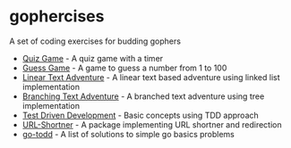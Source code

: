# gophercises

A set of coding exercises for budding gophers

- [Quiz Game](./quiz/) - A quiz game with a timer
- [Guess Game](./guess/) - A game to guess a number from 1 to 100
- [Linear Text Adventure](./linear-story/) - A linear text based adventure using linked list implementation
- [Branching Text Adventure](./branching-story/) - A branched text adventure using tree implementation
- [Test Driven Development](./TDD/) - Basic concepts using TDD approach
- [URL-Shortner](./urlshort) - A package implementing URL shortner and redirection
- [go-todd](./go-todd) - A list of solutions to simple go basics problems
